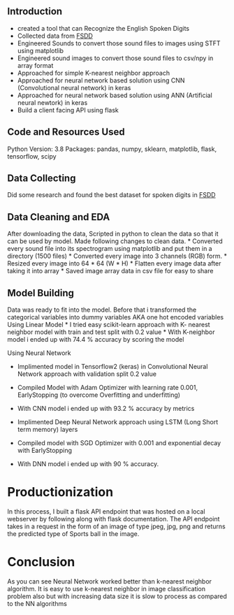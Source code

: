 ## Introduction
* created a tool that can Recognize the English Spoken Digits
* Collected data from [FSDD](https://github.com/Jakobovski/free-spoken-digit-dataset)
* Engineered Sounds to convert those sound files to images using STFT using matplotlib 
* Engineered sound images to convert those sound files to csv/npy in array format
* Approached for simple K-nearest neighbor approach
* Approached for neural network based solution using CNN (Convolutional neural network) in keras
* Approached for neural network based solution using ANN (Artificial neural newtork) in keras
* Build a client facing API using flask

## Code and Resources Used

Python Version: 3.8
Packages: pandas, numpy, sklearn, matplotlib, flask, tensorflow, scipy

## Data Collecting
Did some research and found the best dataset for spoken digits in [FSDD](https://github.com/Jakobovski/free-spoken-digit-dataset)

## Data Cleaning and EDA
After downloading the data, Scripted in python to clean the data so that it can be used by model. Made following changes to clean data.
    * Converted every sound file into its spectrogram using matplotlib and put them in a directory (1500 files)
    * Converted every image into 3 channels (RGB) form.
    * Resized every image into 64 * 64 (W * H)
    * Flatten every image data after taking it into array
    * Saved image array data in csv file for easy to share

## Model Building
Data was ready to fit into the model. Before that i transformed the categorical variables into dummy variables AKA one hot encoded variables
Using Linear Model
    * I tried easy scikit-learn approach with K- nearest neighbor model with train and test split with 0.2 value
    * With K-neighbor model i ended up with 74.4 % accuracy by scoring the model

Using Neural Network
   * Implimented model in Tensorflow2 (keras) in Convolutional Neural Network approach with validation split 0.2 value
   * Compiled Model with Adam Optimizer with learning rate 0.001, EarlyStopping (to overcome Overfitting and underfitting)
   * With CNN model i ended up with 93.2 % accuracy by metrics

   * Implimented Deep Neural Network approach using LSTM (Long Short term memory) layers
   * Compiled model with SGD Optimizer with 0.001 and exponential decay with EarlyStopping
   * With DNN model i ended up with 90 % accuracy.


# Productionization
  In this process, I built a flask API endpoint that was hosted on a local webserver by following along with flask documentation.
  The API endpoint takes in a request in the form of an image of type jpeg, jpg, png and returns the predicted type of Sports ball
  in the image.

# Conclusion
  As you can see Neural Network worked better than k-nearest neighbor algorithm. It is easy to use k-nearest neighbor in image classification
  problem also but with increasing data size it is slow to process as compared to the NN algorithms
